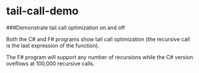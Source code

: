 # tail-call-demo
###Demonstrate tail call optimization on and off

Both the C# and F# programs show tail call optimization (the recursive call is the last expression of the function).

The F# program will support any number of recursions while the C# version oveflows at 100,000 recursive calls.
